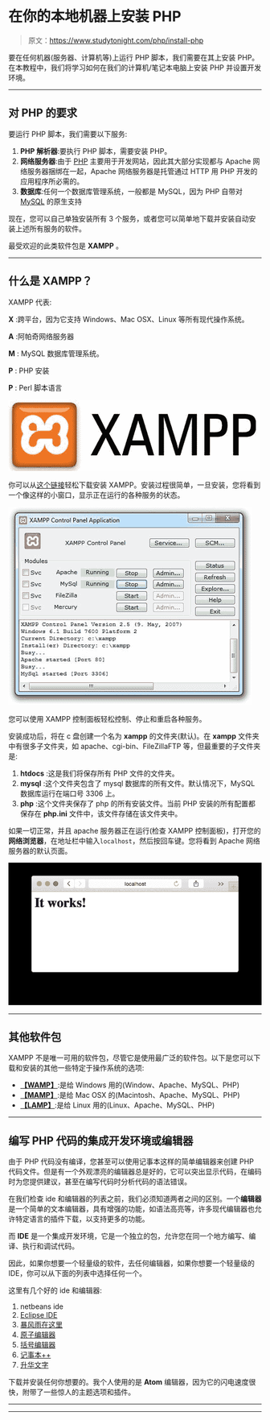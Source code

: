 # 在你的本地机器上安装 PHP

> 原文：<https://www.studytonight.com/php/install-php>

要在任何机器(服务器、计算机等)上运行 PHP 脚本，我们需要在其上安装 PHP。在本教程中，我们将学习如何在我们的计算机/笔记本电脑上安装 PHP 并设置开发环境。

* * *

## 对 PHP 的要求

要运行 PHP 脚本，我们需要以下服务:

1.  **PHP 解析器**:要执行 PHP 脚本，需要安装 PHP。
2.  **网络服务器**:由于 [PHP](introduction-to-php) 主要用于开发网站，因此其大部分实现都与 Apache 网络服务器捆绑在一起，Apache 网络服务器是托管通过 HTTP 用 PHP 开发的应用程序所必需的。
3.  **数据库**:任何一个数据库管理系统，一般都是 MySQL，因为 PHP 自带对 [MySQL](php-with-mysql) 的原生支持

现在，您可以自己单独安装所有 3 个服务，或者您可以简单地下载并安装自动安装上述所有服务的软件。

最受欢迎的此类软件包是 **XAMPP** 。

* * *

## 什么是 XAMPP？

XAMPP 代表:

**X** :跨平台，因为它支持 Windows、Mac OSX、Linux 等所有现代操作系统。

**A** :阿帕奇网络服务器

**M** : MySQL 数据库管理系统。

**P** : PHP 安装

**P** : Perl 脚本语言

![XAMPP logo](img/c32c5f9f46c9a062c6db533ffb79e727.png)

你可以从[这个链接](https://www.apachefriends.org/download.html)轻松下载安装 XAMPP。安装过程很简单，一旦安装，您将看到一个像这样的小窗口，显示正在运行的各种服务的状态。

![XAMPP Window Snapshot](img/19dd51064cfcec07dc1b58a339186598.png)

您可以使用 XAMPP 控制面板轻松控制、停止和重启各种服务。

安装成功后，将在 c 盘创建一个名为 **xampp** 的文件夹(默认)。在 **xampp** 文件夹中有很多子文件夹，如 apache、cgi-bin、FileZillaFTP 等，但最重要的子文件夹是:

1.  **htdocs** :这是我们将保存所有 PHP 文件的文件夹。
2.  **mysql** :这个文件夹包含了 mysql 数据库的所有文件。默认情况下，MySQL 数据库运行在端口号 3306 上。
3.  **php** :这个文件夹保存了 php 的所有安装文件。当前 PHP 安装的所有配置都保存在 **php.ini** 文件中，该文件存储在该文件夹中。

如果一切正常，并且 apache 服务器正在运行(检查 XAMPP 控制面板)，打开您的**网络浏览器**，在地址栏中输入`localhost`，然后按回车键。您将看到 Apache 网络服务器的默认页面。

![Apache Webserver It Works](img/f71f5bd90e29595545eda039e1d86e80.png)

* * *

## 其他软件包

XAMPP 不是唯一可用的软件包，尽管它是使用最广泛的软件包。以下是您可以下载和安装的其他一些特定于操作系统的选项:

*   **[【WAMP】](http://www.wampserver.com/en/)**:是给 Windows 用的(Window、Apache、MySQL、PHP)
*   **[【MAMP】](https://www.mamp.info/en/downloads/)**:是给 Mac OSX 的(Macintosh、Apache、MySQL、PHP)
*   **[【LAMP】](http://csg.sph.umich.edu/abecasis/LAMP/download/)**:是给 Linux 用的(Linux、Apache、MySQL、PHP)

* * *

## 编写 PHP 代码的集成开发环境或编辑器

由于 PHP 代码没有编译，您甚至可以使用记事本这样的简单编辑器来创建 PHP 代码文件。但是有一个外观漂亮的编辑器总是好的，它可以突出显示代码，在编码时为您提供建议，甚至在编写代码时分析代码的语法错误。

在我们检查 ide 和编辑器的列表之前，我们必须知道两者之间的区别。一个**编辑器**是一个简单的文本编辑器，具有增强的功能，如语法高亮等，许多现代编辑器也允许特定语言的插件下载，以支持更多的功能。

而 **IDE** 是一个集成开发环境，它是一个独立的包，允许您在同一个地方编写、编译、执行和调试代码。

因此，如果你想要一个轻量级的软件，去任何编辑器，如果你想要一个轻量级的 IDE，你可以从下面的列表中选择任何一个。

这里有几个好的 ide 和编辑器:

1.  netbeans ide
2.  [Eclipse IDE](https://www.eclipse.org/downloads/packages/eclipse-php-developers/oxygen2)
3.  [暴风雨在这里](https://www.jetbrains.com/phpstorm/)
4.  [原子编辑器](https://atom.io/)
5.  [括号编辑器](http://brackets.io/)
6.  [记事本++](https://notepad-plus-plus.org/)
7.  [升华文字](http://www.sublimetext.com/)

下载并安装任何你想要的。我个人使用的是 **Atom** 编辑器，因为它的闪电速度很快，附带了一些惊人的主题选项和插件。

* * *

* * *